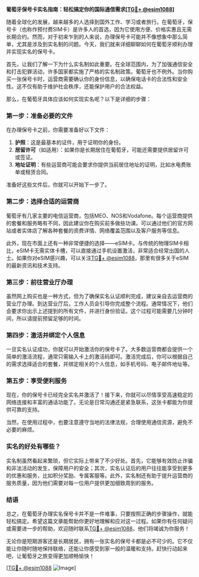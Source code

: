 **葡萄牙保号卡实名指南：轻松搞定你的国际通信需求[[TG💪+ @esim1088](https://t.me/s/esim1088)]**

随着全球化的发展，越来越多的人选择到国外工作、学习或者旅行。在葡萄牙，保号卡（也称作预付费SIM卡）是许多人的首选，因为它使用方便、价格实惠且无需长期合约。然而，对于初来乍到的人来说，办理保号卡可能并不像想象中那么简单，尤其是涉及到实名制的问题。今天，我们就来详细聊聊如何在葡萄牙顺利办理并实现实名的保号卡。

首先，让我们了解一下为什么实名制如此重要。在全球范围内，为了加强通信安全和打击犯罪活动，许多国家都实施了严格的实名制政策。葡萄牙也不例外。当你购买一张保号卡时，运营商需要确认你的身份信息，以确保电话卡的合法性和安全性。这不仅有助于维护社会秩序，还能保护用户的合法权益。

那么，在葡萄牙具体应该如何实现实名呢？以下是详细的步骤：

### 第一步：准备必要的文件

在办理保号卡之前，你需要准备好以下文件：

1. **护照**：这是最基本的证件，用于证明你的身份。
2. **居留许可**（如适用）：如果你是长期居住在葡萄牙，可能还需要提供居留许可或签证。
3. **地址证明**：有些运营商可能会要求你提供当前居住地址的证明，比如水电费账单或租赁合同。

准备好这些文件后，你就可以开始下一步了。

### 第二步：选择合适的运营商

葡萄牙有几家主要的电信运营商，包括MEO、NOS和Vodafone。每个运营商提供的套餐和服务略有不同，因此建议你在购买前多做些功课。可以通过他们的官方网站或者实体店了解各种套餐的资费详情、网络覆盖范围以及客户服务等信息。

此外，现在市面上还有一种非常便捷的选择——eSIM卡。与传统的物理SIM卡相比，eSIM卡无需实体卡槽，可以直接通过手机设置激活，非常适合经常出国的人士。如果你对eSIM感兴趣，可以关注[TG💪+ @esim1088](https://t.me/s/esim1088)，那里有很多关于eSIM的最新资讯和技术支持。

### 第三步：前往营业厅办理

虽然网上购买也是一种方式，但为了确保实名认证顺利完成，建议亲自去运营商的营业厅办理。到达营业厅后，工作人员会引导你完成整个流程。通常情况下，他们会要求你出示上述提到的所有文件，并进行身份验证。这个过程可能需要几分钟时间，所以请提前预留足够的时间。

### 第四步：激活并绑定个人信息

一旦实名认证成功，你就可以开始激活你的保号卡了。大多数运营商都会提供一个简单的激活流程，通常只需输入卡上的激活码即可。激活完成后，你可以根据自己的需求选择适合的套餐，并绑定相关的个人信息，如手机号码、电子邮件地址等。

### 第五步：享受便利服务

现在，你的保号卡已经完全实名并激活了！接下来，你就可以尽情享受高速稳定的网络连接和丰富的通话功能了。无论是日常沟通还是紧急联系，这张卡都能为你提供可靠的支持。

当然，在使用过程中，也要注意遵守当地的法律法规，合理使用通信资源，避免不必要的麻烦。

### 实名的好处有哪些？

实名制虽然看起来繁琐，但它实际上带来了不少好处。首先，它能够有效防止诈骗和非法活动的发生，保障用户的安全；其次，实名认证后的用户往往能享受到更多的优惠和服务，比如积分奖励、专属客服等。此外，实名制还有助于提升运营商的服务质量，因为他们需要对每一位用户提供更加细致周到的服务。

### 结语

总之，在葡萄牙办理实名保号卡并不是一件难事，只要按照正确的步骤操作，就能轻松搞定。希望这篇文章能帮助你更好地理解和应对这一过程。如果你有任何疑问或需要进一步的帮助，欢迎随时联系[TG💪+ @esim1088](https://t.me/s/esim1088)，他们将竭诚为你服务！

无论你是短期游客还是长期居民，拥有一张实名的保号卡都是必不可少的。它不仅能让你随时随地保持联络，还能让你感受到家一般的温暖和支持。赶快行动起来吧，让葡萄牙之旅变得更加顺畅愉快！

[[TG💪+ @esim1088](https://t.me/s/esim1088) ![Image](https://i.postimg.cc/4NQfJmqS/Snipaste-2025-05-13-00-14-12.png)]